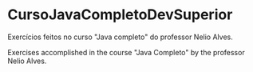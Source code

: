 # CursoJavaCompletoDevSuperior
Exercícios feitos no curso "Java completo" do professor Nelio Alves.

Exercises accomplished in the course "Java Completo" by the professor Nelio Alves.
